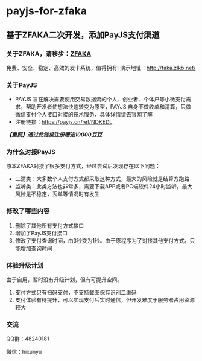 # payjs-for-zfaka

## 基于ZFAKA二次开发，添加PayJS支付渠道

### 关于ZFAKA，请移步：[ZFAKA](https://github.com/zlkbdotnet/zfaka)
免费、安全、稳定、高效的发卡系统，值得拥有!
演示地址：http://faka.zlkb.net/

### 关于PayJS

+ PAYJS 旨在解决需要使用交易数据流的个人、创业者、个体户等小微支付需求，帮助开发者使想法快速转变为原型，PAYJS 自身不做收单和清算，只做微信支付个人接口对接的技术服务，具体详情请去官网了解
+ 注册链接：https://payjs.cn/ref/NDKEDL

***【重要】通过此链接注册赠送10000豆豆***

### 为什么对接PayJS
原本ZFAKA对接了很多支付方式，经过尝试后发现存在以下问题：
+ 二清类：大多数个人支付方式都采取这种方式，最大的风险就是结算方跑路
+ 监听类：此类方法也非常多，需要下载APP或者PC端软件24小时监听，最大风险是不稳定，丢单等情况时有发生

### 修改了哪些内容
1. 删除了其他所有支付方式接口
2. 增加了PayJS支付接口
3. 修改了支付查询时间，由3秒变为1秒。由于原程序为了对接其他支付方式，只能增加查询时间

### 体验升级计划
由于自用，暂时没有升级计划，但有可提升空间。

1. 支付方式只有扫码支付，不支持截图保存识别二维码
2. 支付体验有待提升，可以实现支付后实时通信，但开发难度于服务器占用资源较大


### 交流
QQ群：48240181

微信：hixunyu



